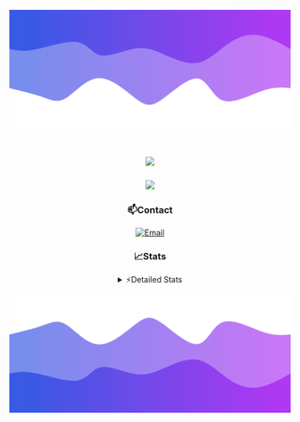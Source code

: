 ![Header](./header.png)
<div align="center">

<h1 align="center">
  <a href="https://git.io/typing-svg">
    <img src="https://readme-typing-svg.herokuapp.com/?lines=Hello,+There!+👋;This+is+chicho.;CEO+on+Hely+Development....;&center=true&size=25">
  </a>
</h1>
  
<p align="center">
  <img src="https://lanyard.cnrad.dev/api/852683595378196480" />
</p>

### 📫Contact
  [![Email](https://img.shields.io/badge/Email-gastondalla@gmail.com-04619f?style=for-the-badge&logo=gmail&logoColor=white)](mailto:gastondalla@gmail.com)
</br>  
### 📈Stats
<details>
    <summary> ⚡Detailed Stats</summary>
    <br/>

<!--START_SECTION:waka-->
![Code Time](http://img.shields.io/badge/Code%20Time-179%20hrs%2054%20mins-blue)

![Profile Views](http://img.shields.io/badge/Profile%20Views-2-blue)

**🐱 My GitHub Data** 

> 📦 37.8 kB Used in GitHub's Storage 
 > 
> 🏆 7 Contributions in the Year 2023
 > 
> 🚫 Not Opted to Hire
 > 
> 📜 6 Public Repositories 
 > 
> 🔑 9 Private Repositories 
 > 
**I'm a Night 🦉** 

```text
🌞 Morning                14 commits          █░░░░░░░░░░░░░░░░░░░░░░░░   04.15 % 
🌆 Daytime                49 commits          ████░░░░░░░░░░░░░░░░░░░░░   14.54 % 
🌃 Evening                158 commits         ████████████░░░░░░░░░░░░░   46.88 % 
🌙 Night                  116 commits         █████████░░░░░░░░░░░░░░░░   34.42 % 
```
📅 **I'm Most Productive on Tuesday** 

```text
Monday                   25 commits          ██░░░░░░░░░░░░░░░░░░░░░░░   07.42 % 
Tuesday                  65 commits          █████░░░░░░░░░░░░░░░░░░░░   19.29 % 
Wednesday                61 commits          █████░░░░░░░░░░░░░░░░░░░░   18.10 % 
Thursday                 37 commits          ███░░░░░░░░░░░░░░░░░░░░░░   10.98 % 
Friday                   48 commits          ████░░░░░░░░░░░░░░░░░░░░░   14.24 % 
Saturday                 48 commits          ████░░░░░░░░░░░░░░░░░░░░░   14.24 % 
Sunday                   53 commits          ████░░░░░░░░░░░░░░░░░░░░░   15.73 % 
```


📊 **This Week I Spent My Time On** 

```text
🕑︎ Time Zone: America/Argentina/Buenos_Aires

💬 Programming Languages: 
C#                       9 hrs 28 mins       ██████████░░░░░░░░░░░░░░░   41.20 % 
Python                   6 hrs 25 mins       ███████░░░░░░░░░░░░░░░░░░   27.97 % 
Other                    4 hrs 28 mins       █████░░░░░░░░░░░░░░░░░░░░   19.46 % 
HTML                     2 hrs 22 mins       ███░░░░░░░░░░░░░░░░░░░░░░   10.33 % 
JSON                     8 mins              ░░░░░░░░░░░░░░░░░░░░░░░░░   00.60 % 

🔥 Editors: 
Visual Studio            13 hrs 57 mins      ███████████████░░░░░░░░░░   60.74 % 
VS Code                  9 hrs 1 min         ██████████░░░░░░░░░░░░░░░   39.26 % 

🐱‍💻 Projects: 
Hate                     6 hrs 47 mins       ███████░░░░░░░░░░░░░░░░░░   29.56 % 
Unknown Project          6 hrs 39 mins       ███████░░░░░░░░░░░░░░░░░░   28.94 % 
StringExtractor          5 hrs 32 mins       ██████░░░░░░░░░░░░░░░░░░░   24.11 % 
Coder                    2 hrs 22 mins       ███░░░░░░░░░░░░░░░░░░░░░░   10.32 % 
Palometa                 1 hr 37 mins        ██░░░░░░░░░░░░░░░░░░░░░░░   07.06 % 

💻 Operating System: 
Windows                  22 hrs 59 mins      █████████████████████████   100.00 % 
```

**I Mostly Code in JavaScript** 

```text
JavaScript               8 repos             █████████░░░░░░░░░░░░░░░░   36.36 % 
CSS                      3 repos             ███░░░░░░░░░░░░░░░░░░░░░░   13.64 % 
C#                       2 repos             ██░░░░░░░░░░░░░░░░░░░░░░░   09.09 % 
Python                   2 repos             ██░░░░░░░░░░░░░░░░░░░░░░░   09.09 % 
Batchfile                1 repo              █░░░░░░░░░░░░░░░░░░░░░░░░   04.55 % 
```




 Last Updated on 27/06/2023 20:14:21 UTC
<!--END_SECTION:waka-->
</details>

![Footer](./footer.png)
